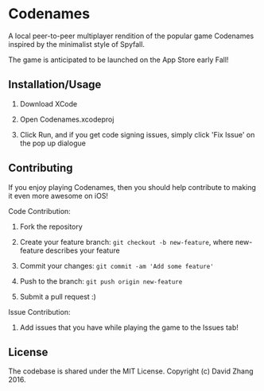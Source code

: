 # Codenames

A local peer-to-peer multiplayer rendition of the popular game Codenames inspired by the minimalist style of Spyfall.

The game is anticipated to be launched on the App Store early Fall!

## Installation/Usage

1. Download XCode

2. Open Codenames.xcodeproj

3. Click Run, and if you get code signing issues, simply click 'Fix Issue' on the pop up dialogue

## Contributing

If you enjoy playing Codenames, then you should help contribute to making it even more awesome on iOS!

Code Contribution:

1. Fork the repository

2. Create your feature branch: `git checkout -b new-feature`, where new-feature describes your feature

3. Commit your changes: `git commit -am 'Add some feature'`

4. Push to the branch: `git push origin new-feature`

5. Submit a pull request :)

Issue Contribution:

1. Add issues that you have while playing the game to the Issues tab!

## License

The codebase is shared under the MIT License. Copyright (c) David Zhang 2016.
